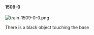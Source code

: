 #### 1509-0
![train-1509-0-0.png](https://github.com/lil-lab/nlvr/raw/master/nlvr/train/images/14/train-1509-0-0.png "train-1509-0-0.png")

There is a black object touching the base